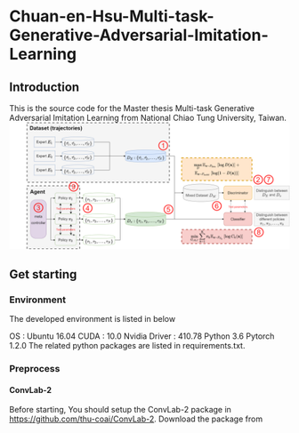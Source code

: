 # Chuan-en-Hsu-Multi-task-Generative-Adversarial-Imitation-Learning

## Introduction
This is the source code for the Master thesis Multi-task Generative Adversarial Imitation Learning from National Chiao Tung University, Taiwan. 
![image](MGAIL.png)

## Get starting
### Environment
The developed environment is listed in below

OS : Ubuntu 16.04
CUDA : 10.0
Nvidia Driver : 410.78
Python 3.6
Pytorch 1.2.0
The related python packages are listed in requirements.txt.


### Preprocess
#### ConvLab-2 
Before starting, You should setup the ConvLab-2 package in https://github.com/thu-coai/ConvLab-2. Download the package from 
